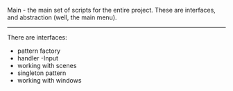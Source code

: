 Main - the main set of scripts for the entire project. These are interfaces, and abstraction (well, the main menu).
____
There are interfaces:
- pattern factory
- handler
-Input
- working with scenes
- singleton pattern
- working with windows